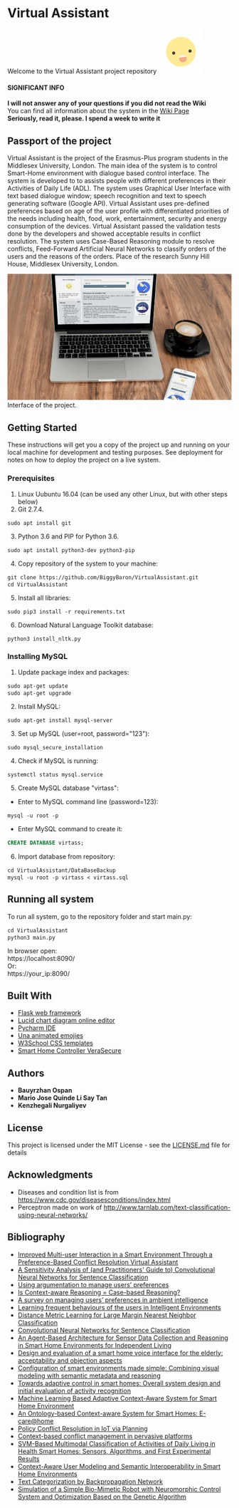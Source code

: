 # Virtual Assistant

Welcome to the Virtual Assistant project repository
![Virtual Assistant](./static/hello.gif)  

#### **SIGNIFICANT INFO**
**I will not answer any of your questions if you did not read the Wiki**  
You can find all information about the system in the [Wiki Page](https://github.com/BiggyBaron/VirtualAssistant/wiki)   
**Seriously, read it, please. I spend a week to write it**

## Passport of the project

Virtual Assistant is the project of the Erasmus-Plus program students in the Middlesex University, London.
The main idea of the system is to control Smart-Home environment with dialogue based control interface.
The system is developed to to assists people with different preferences in their Activities of Daily Life (ADL).
The system uses Graphical User Interface with text based dialogue
window; speech recognition and text to speech generating software (Google API). 
Virtual Assistant uses pre-defined preferences based on age of the user profile
with differentiated priorities of the needs including health, food, work, entertainment, security and
energy consumption of the devices. Virtual Assistant passed the validation tests done by
the developers and showed acceptable results in conflict resolution. The system uses Case-Based
Reasoning module to resolve conflicts, Feed-Forward Artificial Neural Networks to classify 
orders of the users and the reasons of the orders. Place of the research Sunny Hill House, Middlesex University, London.

![VirtAss demo page](./images/mockup.png)  
Interface of the project.

## Getting Started

These instructions will get you a copy of the project up and running on your local machine for development and testing purposes. See deployment for notes on how to deploy the project on a live system.

### Prerequisites

1. Linux Uubuntu 16.04 (can be used any other Linux, but with other steps below)
2. Git 2.7.4.
```Shell
sudo apt install git
```
3. Python 3.6 and PIP for Python 3.6.
```Shell
sudo apt install python3-dev python3-pip
```
4. Copy repository of the system to your machine:
```Shell
git clone https://github.com/BiggyBaron/VirtualAssistant.git
cd VirtualAssistant
```
5. Install all libraries:
```Shell
sudo pip3 install -r requirements.txt
```
6. Download Natural Language Toolkit database:
```Shell
python3 install_nltk.py
```

### Installing MySQL
1. Update package index and packages:
```Shell
sudo apt-get update
sudo apt-get upgrade
```
2. Install MySQL:
```Shell
sudo apt-get install mysql-server
```
3. Set up MySQL (user=root, password="123"):
```Shell
sudo mysql_secure_installation
```
4. Check if MySQL is running:
```Shell
systemctl status mysql.service
```
5. Create MySQL database "virtass":
* Enter to MySQL command line (password=123):
```Shell
mysql -u root -p
```
* Enter MySQL command to create it:
```SQL
CREATE DATABASE virtass;
```
6. Import database from repository:
```Shell
cd VirtualAssistant/DataBaseBackup
mysql -u root -p virtass < virtass.sql
```

## Running all system

To run all system, go to the repository folder and start main.py:
```Shell
cd VirtualAssistant
python3 main.py
```
In browser open:  
https://localhost:8090/  
Or:  
https://your_ip:8090/  

## Built With

* [Flask web framework](https://www.jetbrains.com/pycharm/)
* [Lucid chart diagram online editor](https://www.lucidchart.com)
* [Pycharm IDE](https://www.jetbrains.com/pycharm/)
* [Una animated emojies](https://github.com/una/animated-emojis)
* [W3School CSS templates](https://www.w3schools.com/w3css/w3css_templates.asp)
* [Smart Home Controller VeraSecure](http://getvera.com/)

## Authors

* **Bauyrzhan Ospan**
* **Mario Jose Quinde Li Say Tan**
* **Kenzhegali Nurgaliyev**

## License

This project is licensed under the MIT License - see the [LICENSE.md](LICENSE.md) file for details

## Acknowledgments

* Diseases and condition list is from https://www.cdc.gov/diseasesconditions/index.html
* Perceptron made on work of http://www.tarnlab.com/text-classification-using-neural-networks/

## Bibliography

* [Improved Multi-user Interaction in
a Smart Environment Through a Preference-Based Conflict Resolution Virtual Assistant](http://ieeexplore.ieee.org/document/8114654/)
* [A Sensitivity Analysis of (and Practitioners' Guide to) Convolutional Neural Networks for Sentence Classification](https://arxiv.org/abs/1510.03820)
* [Using argumentation to manage users’ preferences](https://www.sciencedirect.com/science/article/pii/S0167739X1630379X)
* [Is Context-aware Reasoning = Case-based Reasoning?](http://eprints.mdx.ac.uk/21527/)
* [A survey on managing users’ preferences in ambient intelligence](https://link.springer.com/article/10.1007/s10209-017-0527-y)
* [Learning frequent behaviours of the users in 
Intelligent Environments](http://ieeexplore.ieee.org/document/6516530/)
* [Distance Metric Learning for Large Margin Nearest Neighbor Classification](http://www.jmlr.org/papers/v10/weinberger09a.html)
* [Convolutional Neural Networks for Sentence Classification](https://arxiv.org/abs/1408.5882)
* [An Agent-Based Architecture for Sensor Data Collection and Reasoning in Smart Home Environments for Independent Living](https://dl.acm.org/citation.cfm?id=2966058)
* [Design and evaluation of a smart home voice interface for the elderly: acceptability and objection aspects](https://link.springer.com/article/10.1007/s00779-011-0470-5)
* [Configuration of smart environments made simple: Combining visual modeling with semantic metadata and reasoning](http://ieeexplore.ieee.org/document/7030116/)
* [Towards adaptive control in smart homes: Overall system design and initial evaluation of activity recognition](https://dspace.lboro.ac.uk/dspace-jspui/handle/2134/24473)
* [Machine Learning Based Adaptive Context-Aware System for Smart Home Environment](https://pdfs.semanticscholar.org/8cf5/fe5062727744f5429bb34d9c0bd24f439ee6.pdf)
* [An Ontology-based Context-aware System for Smart Homes: E-care@home](https://www.ncbi.nlm.nih.gov/pubmed/28684686)
* [Policy Conflict Resolution in IoT via Planning](https://link.springer.com/chapter/10.1007/978-3-319-57351-9_22)
* [Context-based conflict management in pervasive platforms](http://ieeexplore.ieee.org/document/7917567/)
* [SVM-Based Multimodal Classification of Activities of Daily Living in Health Smart Homes: Sensors, Algorithms, and First Experimental Results](http://ieeexplore.ieee.org/abstract/document/5352277/)
* [Context-Aware User Modeling and Semantic Interoperability in Smart Home Environments](http://ieeexplore.ieee.org/document/6735563/)
* [Text Categorization by Backpropagation Network](http://citeseerx.ist.psu.edu/viewdoc/download?doi=10.1.1.206.4349&rep=rep1&type=pdf)
* [Simulation of a Simple Bio-Mimetic Robot with Neuromorphic Control System and Optimization Based on the Genetic Algorithm](http://ijiet.com/wp-content/uploads/2017/09/9.pdf)